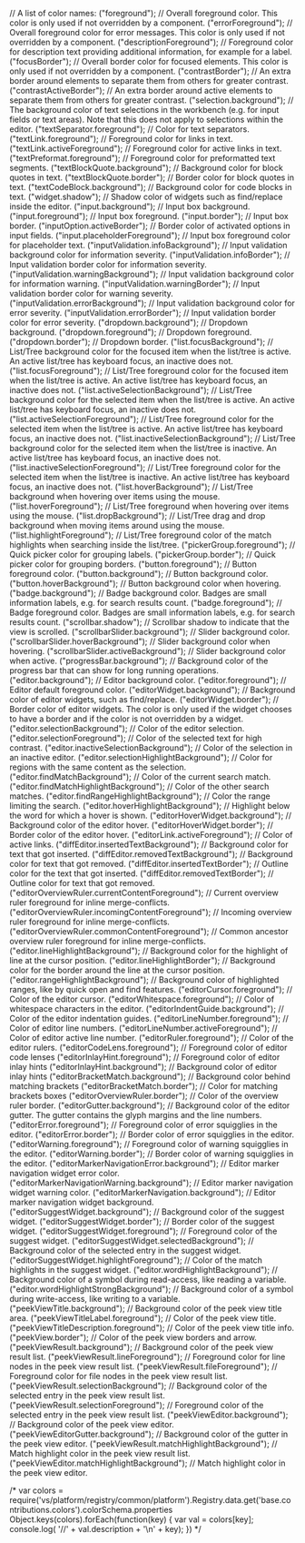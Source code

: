 // A list of color names:
("foreground"); // Overall foreground color. This color is only used if not overridden by a component.
("errorForeground"); // Overall foreground color for error messages. This color is only used if not overridden by a component.
("descriptionForeground"); // Foreground color for description text providing additional information, for example for a label.
("focusBorder"); // Overall border color for focused elements. This color is only used if not overridden by a component.
("contrastBorder"); // An extra border around elements to separate them from others for greater contrast.
("contrastActiveBorder"); // An extra border around active elements to separate them from others for greater contrast.
("selection.background"); // The background color of text selections in the workbench (e.g. for input fields or text areas). Note that this does not apply to selections within the editor.
("textSeparator.foreground"); // Color for text separators.
("textLink.foreground"); // Foreground color for links in text.
("textLink.activeForeground"); // Foreground color for active links in text.
("textPreformat.foreground"); // Foreground color for preformatted text segments.
("textBlockQuote.background"); // Background color for block quotes in text.
("textBlockQuote.border"); // Border color for block quotes in text.
("textCodeBlock.background"); // Background color for code blocks in text.
("widget.shadow"); // Shadow color of widgets such as find/replace inside the editor.
("input.background"); // Input box background.
("input.foreground"); // Input box foreground.
("input.border"); // Input box border.
("inputOption.activeBorder"); // Border color of activated options in input fields.
("input.placeholderForeground"); // Input box foreground color for placeholder text.
("inputValidation.infoBackground"); // Input validation background color for information severity.
("inputValidation.infoBorder"); // Input validation border color for information severity.
("inputValidation.warningBackground"); // Input validation background color for information warning.
("inputValidation.warningBorder"); // Input validation border color for warning severity.
("inputValidation.errorBackground"); // Input validation background color for error severity.
("inputValidation.errorBorder"); // Input validation border color for error severity.
("dropdown.background"); // Dropdown background.
("dropdown.foreground"); // Dropdown foreground.
("dropdown.border"); // Dropdown border.
("list.focusBackground"); // List/Tree background color for the focused item when the list/tree is active. An active list/tree has keyboard focus, an inactive does not.
("list.focusForeground"); // List/Tree foreground color for the focused item when the list/tree is active. An active list/tree has keyboard focus, an inactive does not.
("list.activeSelectionBackground"); // List/Tree background color for the selected item when the list/tree is active. An active list/tree has keyboard focus, an inactive does not.
("list.activeSelectionForeground"); // List/Tree foreground color for the selected item when the list/tree is active. An active list/tree has keyboard focus, an inactive does not.
("list.inactiveSelectionBackground"); // List/Tree background color for the selected item when the list/tree is inactive. An active list/tree has keyboard focus, an inactive does not.
("list.inactiveSelectionForeground"); // List/Tree foreground color for the selected item when the list/tree is inactive. An active list/tree has keyboard focus, an inactive does not.
("list.hoverBackground"); // List/Tree background when hovering over items using the mouse.
("list.hoverForeground"); // List/Tree foreground when hovering over items using the mouse.
("list.dropBackground"); // List/Tree drag and drop background when moving items around using the mouse.
("list.highlightForeground"); // List/Tree foreground color of the match highlights when searching inside the list/tree.
("pickerGroup.foreground"); // Quick picker color for grouping labels.
("pickerGroup.border"); // Quick picker color for grouping borders.
("button.foreground"); // Button foreground color.
("button.background"); // Button background color.
("button.hoverBackground"); // Button background color when hovering.
("badge.background"); // Badge background color. Badges are small information labels, e.g. for search results count.
("badge.foreground"); // Badge foreground color. Badges are small information labels, e.g. for search results count.
("scrollbar.shadow"); // Scrollbar shadow to indicate that the view is scrolled.
("scrollbarSlider.background"); // Slider background color.
("scrollbarSlider.hoverBackground"); // Slider background color when hovering.
("scrollbarSlider.activeBackground"); // Slider background color when active.
("progressBar.background"); // Background color of the progress bar that can show for long running operations.
("editor.background"); // Editor background color.
("editor.foreground"); // Editor default foreground color.
("editorWidget.background"); // Background color of editor widgets, such as find/replace.
("editorWidget.border"); // Border color of editor widgets. The color is only used if the widget chooses to have a border and if the color is not overridden by a widget.
("editor.selectionBackground"); // Color of the editor selection.
("editor.selectionForeground"); // Color of the selected text for high contrast.
("editor.inactiveSelectionBackground"); // Color of the selection in an inactive editor.
("editor.selectionHighlightBackground"); // Color for regions with the same content as the selection.
("editor.findMatchBackground"); // Color of the current search match.
("editor.findMatchHighlightBackground"); // Color of the other search matches.
("editor.findRangeHighlightBackground"); // Color the range limiting the search.
("editor.hoverHighlightBackground"); // Highlight below the word for which a hover is shown.
("editorHoverWidget.background"); // Background color of the editor hover.
("editorHoverWidget.border"); // Border color of the editor hover.
("editorLink.activeForeground"); // Color of active links.
("diffEditor.insertedTextBackground"); // Background color for text that got inserted.
("diffEditor.removedTextBackground"); // Background color for text that got removed.
("diffEditor.insertedTextBorder"); // Outline color for the text that got inserted.
("diffEditor.removedTextBorder"); // Outline color for text that got removed.
("editorOverviewRuler.currentContentForeground"); // Current overview ruler foreground for inline merge-conflicts.
("editorOverviewRuler.incomingContentForeground"); // Incoming overview ruler foreground for inline merge-conflicts.
("editorOverviewRuler.commonContentForeground"); // Common ancestor overview ruler foreground for inline merge-conflicts.
("editor.lineHighlightBackground"); // Background color for the highlight of line at the cursor position.
("editor.lineHighlightBorder"); // Background color for the border around the line at the cursor position.
("editor.rangeHighlightBackground"); // Background color of highlighted ranges, like by quick open and find features.
("editorCursor.foreground"); // Color of the editor cursor.
("editorWhitespace.foreground"); // Color of whitespace characters in the editor.
("editorIndentGuide.background"); // Color of the editor indentation guides.
("editorLineNumber.foreground"); // Color of editor line numbers.
("editorLineNumber.activeForeground"); // Color of editor active line number.
("editorRuler.foreground"); // Color of the editor rulers.
("editorCodeLens.foreground"); // Foreground color of editor code lenses
("editorInlayHint.foreground"); // Foreground color of editor inlay hints
("editorInlayHint.background"); // Background color of editor inlay hints
("editorBracketMatch.background"); // Background color behind matching brackets
("editorBracketMatch.border"); // Color for matching brackets boxes
("editorOverviewRuler.border"); // Color of the overview ruler border.
("editorGutter.background"); // Background color of the editor gutter. The gutter contains the glyph margins and the line numbers.
("editorError.foreground"); // Foreground color of error squigglies in the editor.
("editorError.border"); // Border color of error squigglies in the editor.
("editorWarning.foreground"); // Foreground color of warning squigglies in the editor.
("editorWarning.border"); // Border color of warning squigglies in the editor.
("editorMarkerNavigationError.background"); // Editor marker navigation widget error color.
("editorMarkerNavigationWarning.background"); // Editor marker navigation widget warning color.
("editorMarkerNavigation.background"); // Editor marker navigation widget background.
("editorSuggestWidget.background"); // Background color of the suggest widget.
("editorSuggestWidget.border"); // Border color of the suggest widget.
("editorSuggestWidget.foreground"); // Foreground color of the suggest widget.
("editorSuggestWidget.selectedBackground"); // Background color of the selected entry in the suggest widget.
("editorSuggestWidget.highlightForeground"); // Color of the match highlights in the suggest widget.
("editor.wordHighlightBackground"); // Background color of a symbol during read-access, like reading a variable.
("editor.wordHighlightStrongBackground"); // Background color of a symbol during write-access, like writing to a variable.
("peekViewTitle.background"); // Background color of the peek view title area.
("peekViewTitleLabel.foreground"); // Color of the peek view title.
("peekViewTitleDescription.foreground"); // Color of the peek view title info.
("peekView.border"); // Color of the peek view borders and arrow.
("peekViewResult.background"); // Background color of the peek view result list.
("peekViewResult.lineForeground"); // Foreground color for line nodes in the peek view result list.
("peekViewResult.fileForeground"); // Foreground color for file nodes in the peek view result list.
("peekViewResult.selectionBackground"); // Background color of the selected entry in the peek view result list.
("peekViewResult.selectionForeground"); // Foreground color of the selected entry in the peek view result list.
("peekViewEditor.background"); // Background color of the peek view editor.
("peekViewEditorGutter.background"); // Background color of the gutter in the peek view editor.
("peekViewResult.matchHighlightBackground"); // Match highlight color in the peek view result list.
("peekViewEditor.matchHighlightBackground"); // Match highlight color in the peek view editor.

/*
var colors = require('vs/platform/registry/common/platform').Registry.data.get('base.contributions.colors').colorSchema.properties
Object.keys(colors).forEach(function(key) {
    var val = colors[key];
    console.log( '//' + val.description + '\n' + key);
})
*/
